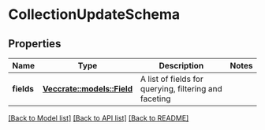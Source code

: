 # CollectionUpdateSchema

## Properties

Name | Type | Description | Notes
------------ | ------------- | ------------- | -------------
**fields** | [**Vec<crate::models::Field>**](Field.md) | A list of fields for querying, filtering and faceting | 

[[Back to Model list]](../README.md#documentation-for-models) [[Back to API list]](../README.md#documentation-for-api-endpoints) [[Back to README]](../README.md)


